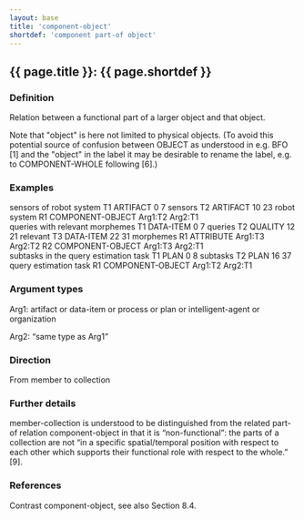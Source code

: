 ```yaml
---
layout: base
title: 'component-object'
shortdef: 'component part-of object'
---
```


## <a class="relation" nolink>{{ page.title }}</a>: {{ page.shortdef }}


### Definition

Relation between a functional part of a larger object and that
object. 

Note that "object" is here not limited to physical objects.  (To avoid
this potential source of confusion between OBJECT as understood in
e.g. BFO [1] and the "object" in the label it may be desirable to
rename the label, e.g. to COMPONENT-WHOLE following [6].)

### Examples

<div class="ann-annotation">
sensors of robot system
T1 ARTIFACT 0 7 sensors
T2 ARTIFACT 10 23 robot system
R1 COMPONENT-OBJECT Arg1:T2 Arg2:T1
</div>

<div class="ann-annotation">
queries with relevant morphemes
T1 DATA-ITEM 0 7 queries
T2 QUALITY 12 21 relevant
T3 DATA-ITEM 22 31 morphemes
R1 ATTRIBUTE Arg1:T3 Arg2:T2
R2 COMPONENT-OBJECT Arg1:T3 Arg2:T1
</div>

<div class="ann-annotation">
subtasks in the query estimation task
T1 PLAN 0 8 subtasks
T2 PLAN 16 37 query estimation task
R1 COMPONENT-OBJECT Arg1:T2 Arg2:T1 
</div>

### Argument types

Arg1: <a class="span" nolink>artifact</a> or <a class="span" nolink>data-item</a> or <a class="span" nolink>process</a> or <a class="span" nolink>plan</a> or <a class="span" nolink>intelligent-agent</a> or <a class="span" nolink>organization</a>

Arg2: <q>same type as Arg1</q>


### Direction

From member to collection

### Further details

<a class="relation" nolink>member-collection</a> is understood to be distinguished from the related part-of relation <a class="relation">component-object</a> in that it is <q>non-functional</q>: the parts of a collection are not “in a specific spatial/temporal position with respect to each other which supports their functional role with respect to the whole.” [9].

### References

Contrast <a class="relation">component-object</a>, see also Section 8.4.